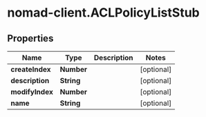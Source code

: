 # nomad-client.ACLPolicyListStub

## Properties

Name | Type | Description | Notes
------------ | ------------- | ------------- | -------------
**createIndex** | **Number** |  | [optional] 
**description** | **String** |  | [optional] 
**modifyIndex** | **Number** |  | [optional] 
**name** | **String** |  | [optional] 


